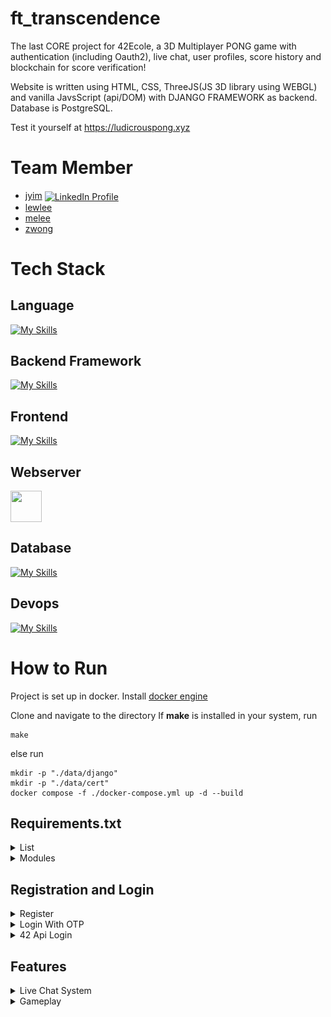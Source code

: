 # ft_transcendence

The last CORE project for 42Ecole, a 3D Multiplayer PONG game with authentication (including Oauth2), live chat, user profiles, score history and blockchain for score verification!<br />

Website is written using HTML, CSS, ThreeJS(JS 3D library using WEBGL) and vanilla JavsScript (api/DOM) with DJANGO FRAMEWORK as backend. Database is PostgreSQL. <br />

Test it yourself at https://ludicrouspong.xyz

# Team Member
+ [jyim](https://github.com/SkyHearts "Github Profile") <a href="https://www.linkedin.com/in/yim-jiun-jye-759085120/"><img src="readme_src/icons8-linkedin-48.png" alt="LinkedIn Profile" width="25px" height="25px" align="center"></a>
+ [lewlee](https://github.com/lewislee42 "Github Profile")
+ [melee](https://github.com/mseong123 "Github Profile")
+ [zwong](https://github.com/Wongoose "Github Profile")

# Tech Stack
## Language
[![My Skills](https://skillicons.dev/icons?i=py,js)](https://skillicons.dev)
## Backend Framework
[![My Skills](https://skillicons.dev/icons?i=django)](https://skillicons.dev)
## Frontend
[![My Skills](https://skillicons.dev/icons?i=threejs,js,html,css)](https://skillicons.dev)
## Webserver
<img src="readme_src/nginx.svg" width="50px" height="50px" align="center">

## Database
[![My Skills](https://skillicons.dev/icons?i=postgres,redis)](https://skillicons.dev)
## Devops
[![My Skills](https://skillicons.dev/icons?i=docker,aws)](https://skillicons.dev)

# How to Run
Project is set up in docker. Install [docker engine](https://docs.docker.com/engine/install/)

Clone and navigate to the directory
If **make** is installed in your system, 
run
```
make
```
else run
```
mkdir -p "./data/django"
mkdir -p "./data/cert"
docker compose -f ./docker-compose.yml up -d --build
```
## Requirements.txt
<details><summary>List</summary>
  
 ```
  channels==4.0.0
  Django==4.2.1
  daphne==4.1.0
  dj-rest-auth==4.0.0
  django-allauth==0.52.0
  djangorestframework==3.14.0
  djangorestframework-simplejwt==5.3.1
  pillow==10.2.0
  psycopg==3.1.8
  psycopg-binary==3.1.8
  channels-redis==4.2.0
  web3==6.16.0
 ```

</details>

<details>
  <summary>
    Modules
  </summary>

  ### Web
  - [x] Django Framework
  - [ ] BootStrap
  - [x] Postgres Database
  - [x] Store Tournament Score in Blockchain

  ## User Management
  - [x] Standard user management, authentication, users across tournaments
  - [x] Implementing a remote authentication

  ## Gameplay and User Experience
  - [x] Remote players
  - [x] Multiplayers (more than 2 in the same game)
  - [ ] Add Another Game with User History and Matchmaking
  - [x] Game Customization Options
  - [x] Live chat

  ## AI-Algo
  - [ ] Introduce an AI Opponent
  - [ ] User and Game Stats Dashboards

  ## Cybersecurity
  - [ ] Implement WAF/ModSecurity with Hardened Configuration and HashiCorp Vault for Secrets Management
  - [ ] GDPR Compliance Options with User Anonymization, Local Data Management, and Account Deletion
  - [x] Implement Two-Factor Authentication (2FA) and JWT

  ## DevOps
  - [ ] Infrastructure Setup for Log Management
  - [ ] Monitoring system
  - [ ] Designing the Backend as Microservices

  ## Graphics
  - [x] Use of advanced 3D techniques (ThreeJS)

  ## Accessibility
  - [x] Support on all devices
  - [x] Expanding Browser Compatibility
  - [ ] Multiple language supports.
  - [ ] Add accessibility for Visually Impaired Users
  - [ ] Server-Side Rendering (SSR) Integration.

  ## Sever-side Pong
  - [ ] Replacing Basic Pong with Server-Side Pong and Implementing an API
  - [ ] Enabling Pong Gameplay via CLI against Web Users with API Integration

</details>


## Registration and Login
<details>
  <summary>
    Register
  </summary>
  <img src="readme_src/register.gif">
  <img src="readme_src/email_verification.jpg">
</details>
<details>
  <summary>
    Login With OTP
  </summary>
  <img src="readme_src/login_OTP.gif">
</details>
<details>
  <summary>
    42 Api Login
  </summary>
  <img src="readme_src/42api.gif">
</details>

## Features
<details>
  <summary>
    Live Chat System
  </summary>
  <img src="readme_src/chat.gif">
</details>
<details>
  <summary>
    Gameplay
  </summary>
  <img src="readme_src/gameplay.gif">
</details>
